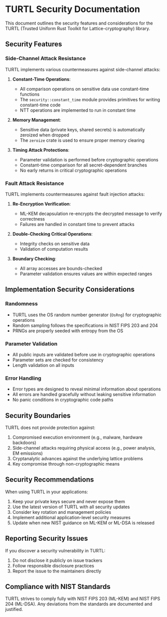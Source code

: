 # TURTL Security Documentation

This document outlines the security features and considerations for the TURTL (Trusted Uniform Rust Toolkit for Lattice-cryptography) library.

## Security Features

### Side-Channel Attack Resistance

TURTL implements various countermeasures against side-channel attacks:

1. **Constant-Time Operations**:
   - All comparison operations on sensitive data use constant-time functions
   - The `security::constant_time` module provides primitives for writing constant-time code
   - NTT operations are implemented to run in constant time

2. **Memory Management**:
   - Sensitive data (private keys, shared secrets) is automatically zeroized when dropped
   - The `zeroize` crate is used to ensure proper memory clearing

3. **Timing Attack Protections**:
   - Parameter validation is performed before cryptographic operations
   - Constant-time comparison for all secret-dependent branches
   - No early returns in critical cryptographic operations

### Fault Attack Resistance

TURTL implements countermeasures against fault injection attacks:

1. **Re-Encryption Verification**:
   - ML-KEM decapsulation re-encrypts the decrypted message to verify correctness
   - Failures are handled in constant time to prevent attacks

2. **Double-Checking Critical Operations**:
   - Integrity checks on sensitive data
   - Validation of computation results

3. **Boundary Checking**:
   - All array accesses are bounds-checked
   - Parameter validation ensures values are within expected ranges

## Implementation Security Considerations

### Randomness

- TURTL uses the OS random number generator (`OsRng`) for cryptographic operations
- Random sampling follows the specifications in NIST FIPS 203 and 204
- PRNGs are properly seeded with entropy from the OS

### Parameter Validation

- All public inputs are validated before use in cryptographic operations
- Parameter sets are checked for consistency
- Length validation on all inputs

### Error Handling

- Error types are designed to reveal minimal information about operations
- All errors are handled gracefully without leaking sensitive information
- No panic conditions in cryptographic code paths

## Security Boundaries

TURTL does not provide protection against:

1. Compromised execution environment (e.g., malware, hardware backdoors)
2. Side-channel attacks requiring physical access (e.g., power analysis, EM emissions)
3. Cryptanalytic advances against the underlying lattice problems
4. Key compromise through non-cryptographic means

## Security Recommendations

When using TURTL in your applications:

1. Keep your private keys secure and never expose them
2. Use the latest version of TURTL with all security updates
3. Consider key rotation and management policies
4. Implement additional application-level security measures
5. Update when new NIST guidance on ML-KEM or ML-DSA is released

## Reporting Security Issues

If you discover a security vulnerability in TURTL:

1. Do not disclose it publicly on issue trackers
2. Follow responsible disclosure practices
3. Report the issue to the maintainers directly

## Compliance with NIST Standards

TURTL strives to comply fully with NIST FIPS 203 (ML-KEM) and NIST FIPS 204 (ML-DSA). Any deviations from the standards are documented and justified.